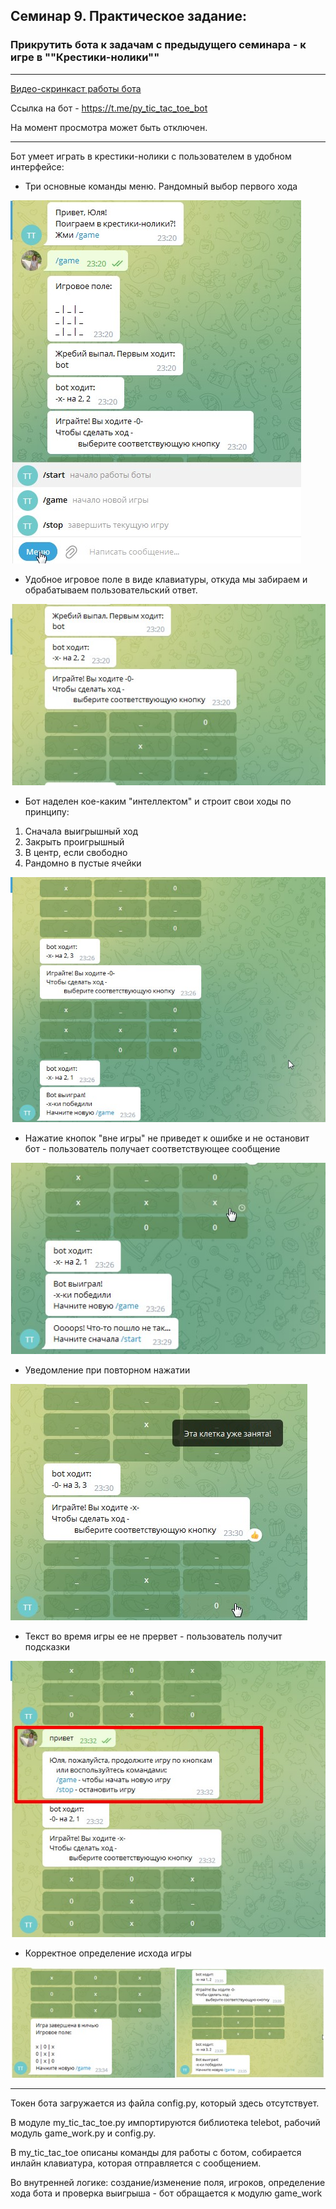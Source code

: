 ## Семинар 9. Практическое задание:
### Прикрутить бота к задачам с предыдущего семинара - к игре в ""Крестики-нолики""
***

[Видео-скринкаст работы бота](https://youtu.be/Etz8i6KLz3k)

Ссылка на бот - https://t.me/py_tic_tac_toe_bot

На момент просмотра может быть отключен.
***

Бот умеет играть в крестики-нолики с пользователем в удобном интерфейсе:

+ Три основные команды меню. Рандомный выбор первого хода

![Меню](/img/bot1.jpg)

+ Удобное игровое поле в виде клавиатуры, откуда мы забираем и обрабатываем пользовательский ответ.

![Поле](/img/bot2.jpg)

+ Бот наделен кое-каким "интеллектом" и строит свои ходы по принципу:

1. Сначала выигрышный ход
2. Закрыть проигрышный
3. В центр, если свободно
4. Рандомно в пустые ячейки

![Бот](/img/bot3.jpg)

+ Нажатие кнопок "вне игры" не приведет к ошибке и не остановит бот - пользователь получает соответствующее сообщение

![Бот](/img/bot4.jpg)

+ Уведомление при повторном нажатии

![Бот](/img/bot5.jpg)

+ Текст во время игры ее не прервет - пользователь получит подсказки

![Бот](/img/bot6.jpg)

+ Корректное определение исхода игры

![Бот](/img/bot7.jpg)

***

Токен бота загружается из файла config.py, который здесь отсутствует.

В модуле my_tic_tac_toe.py импортируются библиотека telebot, рабочий модуль game_work.py и config.py.

В my_tic_tac_toe описаны команды для работы с ботом,
собирается инлайн клавиатура, которая отправляется с сообщением.

Во внутренней логике: создание/изменение поля, игроков, определение хода бота и проверка выигрыша - бот обращается к модулю game_work
